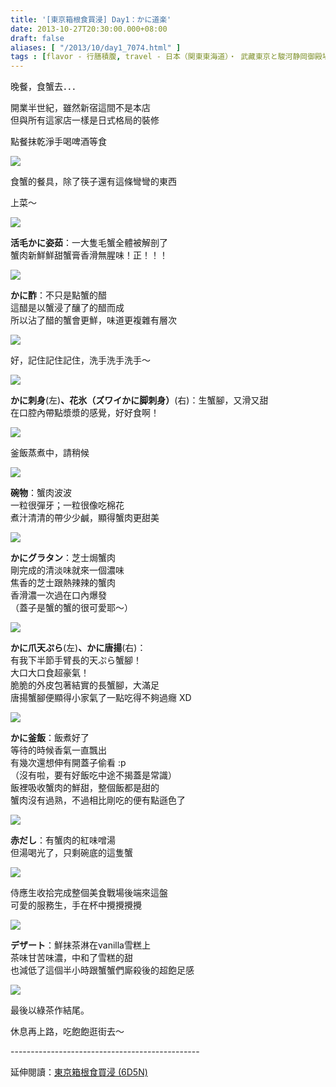 ```yaml
---
title: '[東京箱根食買浸] Day1：かに道楽'
date: 2013-10-27T20:30:00.000+08:00
draft: false
aliases: [ "/2013/10/day1_7074.html" ]
tags : [flavor - 行膳積腹, travel - 日本（関東東海道）・ 武藏東京と駿河静岡御殿場と相模神奈川箱根]
---
```


晚餐，食蟹去．．．  

開業半世紀，雖然新宿這間不是本店  
但與所有這家店一樣是日式格局的裝修  
  
點餐抹乾淨手喝啤酒等食  

![](/images/tokyo1b1.jpg)

食蟹的餐具，除了筷子還有這條彎彎的東西  
  
上菜～  

![](/images/tokyo1b.jpg)

**活毛かに姿茹**：一大隻毛蟹全體被解剖了  
蟹肉新鮮鮮甜蟹膏香滑無腥味！正！！！  

![](/images/tokyo1b2.jpg)

**かに酢**：不只是點蟹的醋  
這醋是以蟹浸了釀了的醋而成  
所以沾了醋的蟹會更鮮，味道更複雜有層次  

![](/images/tokyo1b3.jpg)

好，記住記住記住，洗手洗手洗手～  

![](/images/tokyo1b4.jpg)

**かに刺身**(左)**、花氷（ズワイかに脚刺身）**(右)：生蟹腳，又滑又甜  
在口腔內帶點漿漿的感覺，好好食啊！  

![](/images/tokyo1b5.jpg)

釜飯蒸煮中，請稍候  

![](/images/tokyo1b6.jpg)

**碗物**：蟹肉波波  
一粒很彈牙；一粒很像吃棉花  
煮汁清清的帶少少鹹，顯得蟹肉更甜美  

![](/images/tokyo1b7.jpg)

**かにグラタン**：芝士焗蟹肉  
剛完成的清淡味就來一個濃味  
焦香的芝士跟熱辣辣的蟹肉  
香滑濃一次過在口內爆發  
（蓋子是蟹的蟹的很可愛耶～）  

![](/images/tokyo1b8.jpg)

**かに爪天ぷら**(左)**、かに唐揚**(右)：  
有我下半節手臂長的天ぷら蟹腳！  
大口大口食超豪氣！  
脆脆的外皮包著結實的長蟹腳，大滿足  
唐揚蟹腳便顯得小家氣了一點吃得不夠過癮 XD  

![](/images/tokyo1b9.jpg)

**かに釜飯**：飯煮好了  
等待的時候香氣一直飄出  
有幾次還想伸有開蓋子偷看 :p  
（沒有啦，要有好飯吃中途不揭蓋是常識）  
飯裡吸收蟹肉的鮮甜，整個飯都是甜的  
蟹肉沒有過熟，不過相比剛吃的便有點遜色了  

![](/images/tokyo1b10.jpg)

**赤だし**：有蟹肉的紅味噌湯  
但湯喝光了，只剩碗底的這隻蟹  

![](/images/tokyo1b11.jpg)

侍應生收拾完成整個美食戰場後端來這盤  
可愛的服務生，手在杯中攪攪攪攪  

![](/images/tokyo1b12.jpg)

**デザート**：鮮抹茶淋在vanilla雪糕上  
茶味甘苦味濃，中和了雪糕的甜  
也減低了這個半小時跟蟹蟹們廝殺後的超飽足感  

![](/images/tokyo1b13.jpg)

最後以綠茶作結尾。  
  
休息再上路，吃飽飽逛街去～  
  
\-----------------------------------------------  
  
延伸閱讀：[東京箱根食買浸 (6D5N)](https://hidie.net/tokyo6d5n/)
